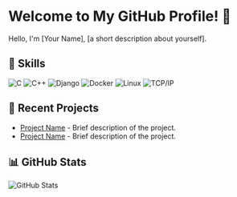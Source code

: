 # Welcome to My GitHub Profile! 👋

Hello, I'm [Your Name], [a short description about yourself].

## 🚀 Skills

![C](https://img.shields.io/badge/C-00599C?style=for-the-badge&logo=c&logoColor=white)
![C++](https://img.shields.io/badge/C++-00599C?style=for-the-badge&logo=c%2B%2B&logoColor=white)
![Django](https://img.shields.io/badge/Django-092E20?style=for-the-badge&logo=django&logoColor=white)
![Docker](https://img.shields.io/badge/Docker-2496ED?style=for-the-badge&logo=docker&logoColor=white)
![Linux](https://img.shields.io/badge/Linux-FCC624?style=for-the-badge&logo=linux&logoColor=black)
![TCP/IP](https://img.shields.io/badge/TCP/IP-00ADD8?style=for-the-badge&logo=cisco&logoColor=white)

## 🌱 Recent Projects

- [Project Name](link_to_project) - Brief description of the project.
- [Project Name](link_to_project) - Brief description of the project.

## 📊 GitHub Stats

![GitHub Stats](https://github-readme-stats.vercel.app/api?username=lsneal&show_icons=true&count_private=true&hide=contribs,prs)
